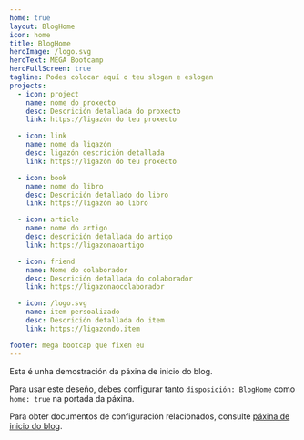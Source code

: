 ```yaml
---
home: true
layout: BlogHome
icon: home
title: BlogHome
heroImage: /logo.svg
heroText: MEGA Bootcamp
heroFullScreen: true
tagline: Podes colocar aquí o teu slogan e eslogan
projects:
  - icon: project
    name: nome do proxecto
    desc: Descrición detallada do proxecto
    link: https://ligazón do teu proxecto

  - icon: link
    name: nome da ligazón
    desc: ligazón descrición detallada
    link: https://ligazón do teu proxecto

  - icon: book
    name: nome do libro
    desc: Descrición detallado do libro
    link: https://ligazón ao libro

  - icon: article
    name: nome do artigo
    desc: descrición detallada do artigo
    link: https://ligazonaoartigo

  - icon: friend
    name: Nome do colaborador
    desc: Descrición detallada do colaborador
    link: https://ligazonaocolaborador

  - icon: /logo.svg
    name: item persoalizado
    desc: Descrición detallada do item
    link: https://ligazondo.item

footer: mega bootcap que fixen eu
---
```


Esta é unha demostración da páxina de inicio do blog.

Para usar este deseño, debes configurar tanto `disposición: BlogHome` como `home: true` na portada da páxina.

Para obter documentos de configuración relacionados, consulte [páxina de inicio do blog](https://theme-hope.vuejs.vuepress/gl/guide/blog/home/).
